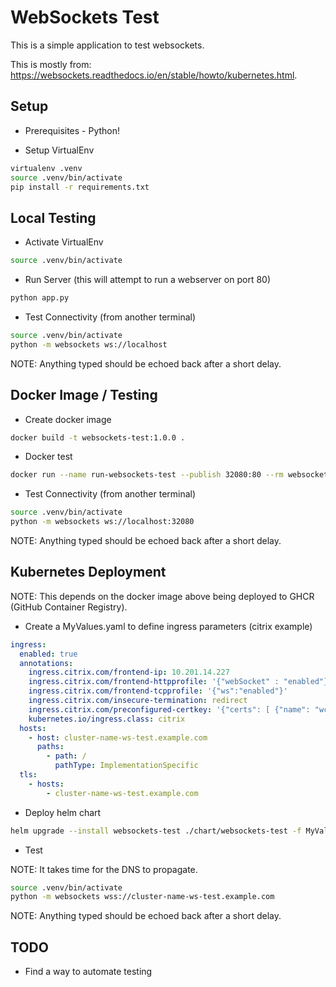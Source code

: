 # WebSockets Test

This is a simple application to test websockets.

This is mostly from: <https://websockets.readthedocs.io/en/stable/howto/kubernetes.html>.

## Setup

* Prerequisites - Python!

* Setup VirtualEnv

```bash
virtualenv .venv
source .venv/bin/activate
pip install -r requirements.txt
```

## Local Testing

* Activate VirtualEnv

```bash
source .venv/bin/activate
```

* Run Server (this will attempt to run a webserver on port 80)

```bash
python app.py
```

* Test Connectivity (from another terminal)

```bash
source .venv/bin/activate
python -m websockets ws://localhost
```

NOTE: Anything typed should be echoed back after a short delay.

## Docker Image / Testing

* Create docker image

```bash
docker build -t websockets-test:1.0.0 .
```

* Docker test

```bash
docker run --name run-websockets-test --publish 32080:80 --rm websockets-test:1.0.0
```

* Test Connectivity (from another terminal)

```bash
source .venv/bin/activate
python -m websockets ws://localhost:32080
```

NOTE: Anything typed should be echoed back after a short delay.

## Kubernetes Deployment

NOTE: This depends on the docker image above being deployed to GHCR (GitHub Container Registry).

* Create a MyValues.yaml to define ingress parameters (citrix example)

```yaml
ingress:
  enabled: true
  annotations:
    ingress.citrix.com/frontend-ip: 10.201.14.227
    ingress.citrix.com/frontend-httpprofile: '{"webSocket" : "enabled"}'
    ingress.citrix.com/frontend-tcpprofile: '{"ws":"enabled"}'
    ingress.citrix.com/insecure-termination: redirect
    ingress.citrix.com/preconfigured-certkey: '{"certs": [ {"name": "wc.example.com", "type":"default"} ] }'
    kubernetes.io/ingress.class: citrix
  hosts:
    - host: cluster-name-ws-test.example.com
      paths:
        - path: /
          pathType: ImplementationSpecific
  tls:
    - hosts:
        - cluster-name-ws-test.example.com
```

* Deploy helm chart

```bash
helm upgrade --install websockets-test ./chart/websockets-test -f MyValues.yaml
```

* Test

NOTE: It takes time for the DNS to propagate.

```bash
source .venv/bin/activate
python -m websockets wss://cluster-name-ws-test.example.com
```

NOTE: Anything typed should be echoed back after a short delay.

## TODO

* Find a way to automate testing
